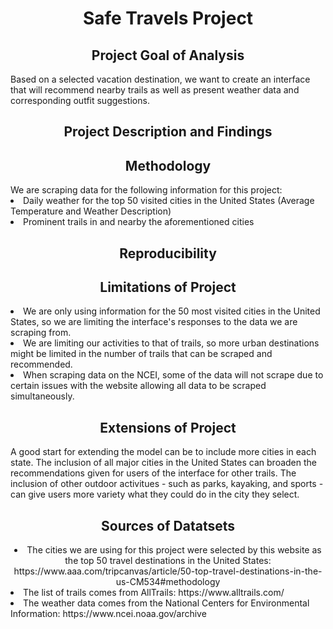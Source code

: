 <h1 align="center">Safe Travels Project</h1>
<h2 align="center">Project Goal of Analysis</h2>
<p>Based on a selected vacation destination, we want to create an interface that will recommend nearby trails as well as present weather data and corresponding outfit suggestions.</p>
<h2 align="center">Project Description and Findings</h2> 
<h2 align="center">Methodology</h2>
We are scraping data for the following information for this project:
<li>Daily weather for the top 50 visited cities in the United States (Average Temperature and Weather Description)</li>
<li>Prominent trails in and nearby the aforementioned cities</li>
<h2 align="center">Reproducibility</h2>
<h2 align="center">Limitations of Project</h2>
<li>We are only using information for the 50 most visited cities in the United States, so we are limiting the interface's responses to the data we are scraping from.</li>
<li>We are limiting our activities to that of trails, so more urban destinations might be limited in the number of trails that can be scraped and recommended.</li>
<li>When scraping data on the NCEI, some of the data will not scrape due to certain issues with the website allowing all data to be scraped simultaneously.</li>
<h2 align="center">Extensions of Project</h2>
A good start for extending the model can be to include more cities in each state. The inclusion of all major cities in the United States can broaden the recommendations given for users of the interface for other trails. 
The inclusion of other outdoor activitues - such as parks, kayaking, and sports - can give users more variety what they could do in the city they select.

<h2 align="center">Sources of Datatsets</h2>
<li align="center">The cities we are using for this project were selected by this website as the top 50 travel destinations in the United States: https://www.aaa.com/tripcanvas/article/50-top-travel-destinations-in-the-us-CM534#methodology</li>
<li>The list of trails comes from AllTrails: https://www.alltrails.com/</li>
<li>The weather data comes from the National Centers for Environmental Information: https://www.ncei.noaa.gov/archive</li>
